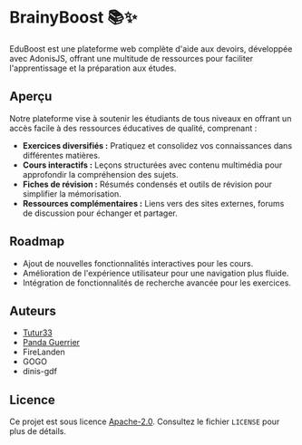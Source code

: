# BrainyBoost 📚✨

EduBoost est une plateforme web complète d'aide aux devoirs, développée avec AdonisJS, offrant une multitude de ressources pour faciliter l'apprentissage et la préparation aux études.

## Aperçu
Notre plateforme vise à soutenir les étudiants de tous niveaux en offrant un accès facile à des ressources éducatives de qualité, comprenant :
- **Exercices diversifiés :** Pratiquez et consolidez vos connaissances dans différentes matières.
- **Cours interactifs :** Leçons structurées avec contenu multimédia pour approfondir la compréhension des sujets.
- **Fiches de révision :** Résumés condensés et outils de révision pour simplifier la mémorisation.
- **Ressources complémentaires :** Liens vers des sites externes, forums de discussion pour échanger et partager.

## Roadmap
- Ajout de nouvelles fonctionnalités interactives pour les cours.
- Amélioration de l'expérience utilisateur pour une navigation plus fluide.
- Intégration de fonctionnalités de recherche avancée pour les exercices.

## Auteurs
- [Tutur33](https://github.com/Tutur33)
- [Panda Guerrier](https://github.com/PandaGuerrier)
- FireLanden
- GOGO
- dinis-gdf

## Licence
Ce projet est sous licence [Apache-2.0](LICENSE). Consultez le fichier `LICENSE` pour plus de détails.
